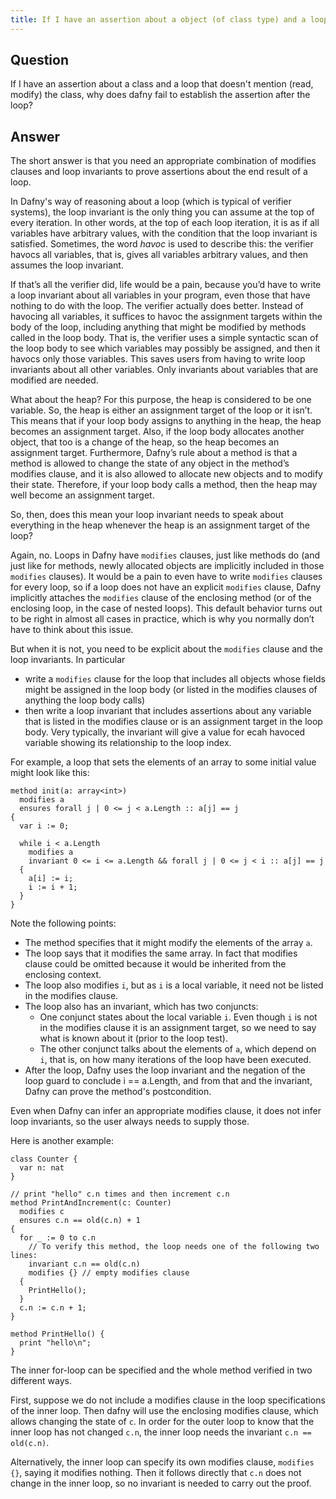 ```yaml
---
title: If I have an assertion about a object (of class type) and a loop that doesn't mention (read, modify) the object, why does dafny fail to establish the assertion after the loop?
---
```


## Question

If I have an assertion about a class and a loop that doesn't mention (read, modify) the class, 
why does dafny fail to establish the assertion after the loop?

## Answer

The short answer is that you need an appropriate combination of modifies clauses and 
loop invariants to prove assertions about the end result of a loop.

In Dafny's way of reasoning about a loop (which is typical of verifier systems), 
the loop invariant is the only thing you can assume at the top of every iteration. 
In other words, at the top of each loop iteration, it is as if all variables have 
arbitrary values, with the condition that the loop invariant is satisfied. 
Sometimes, the word _havoc_ is used to describe this: the verifier havocs all variables, 
that is, gives all variables arbitrary values, and then assumes the loop invariant.

If that’s all the verifier did, life would be a pain, because you’d have to write a
loop invariant about all variables in your program, even those that have nothing to do with the loop.
The verifier actually does better. Instead of havocing all variables, it suffices to havoc 
the assignment targets within the body of the loop, including anything that might be modified by methods called in the loop body. 
That is, the verifier uses a simple syntactic scan of the loop body to see which 
variables may possibly be assigned, and then it havocs only those variables. 
This saves users from having to write loop invariants about all other variables.
Only invariants about variables that are modified are needed.

What about the heap? For this purpose, the heap is considered to be one variable. 
So, the heap is either an assignment target of the loop or it isn’t. 
This means that if your loop body assigns to anything in the heap, the heap becomes an assignment target. 
Also, if the loop body allocates another object, that too is a change of the heap, 
so the heap becomes an assignment target. 
Furthermore, Dafny’s rule about a method is that a method is allowed to change the 
state of any object in the method’s modifies clause, 
and it is also allowed to allocate new objects and to modify their state. 
Therefore, if your loop body calls a method, then the heap may well become an assignment target.

So, then, does this mean your loop invariant needs to speak about everything in the heap whenever the heap is an assignment target of the loop?

Again, no. Loops in Dafny have `modifies` clauses, just like methods do (and just like for methods, 
newly allocated objects are implicitly included in those `modifies` clauses). 
It would be a pain to even have to write `modifies` clauses for every loop, 
so if a loop does not have an explicit `modifies` clause, Dafny implicitly attaches 
the `modifies` clause of the enclosing method (or of the enclosing loop, in the case of nested loops). 
This default behavior turns out to be right in almost all cases in practice, 
which is why you normally don’t have to think about this issue.

But when it is not, you need to be explicit about the `modifies` clause and the loop invariants. 
In particular
- write a `modifies` clause for the loop that includes all objects whose fields might be 
assigned in the loop body (or listed in the modifies clauses of anything the loop body calls)
- then write a loop invariant that includes assertions about any variable that is listed in the modifies clause
or is an assignment target in the loop body. 
Very typically, the invariant will give a value for ecah havoced variable showing its relationship to the loop index.

For example, a loop that sets the elements of an array to some initial value might look like this:
```dafny
method init(a: array<int>) 
  modifies a
  ensures forall j | 0 <= j < a.Length :: a[j] == j
{
  var i := 0;

  while i < a.Length
    modifies a
    invariant 0 <= i <= a.Length && forall j | 0 <= j < i :: a[j] == j
  {
    a[i] := i;
    i := i + 1;
  }
}
```

Note the following points:
- The method specifies that it might modify the elements of the array `a`.
- The loop says that it modifies the same array. 
In fact that modifies clause could be omitted
because it would be inherited from the enclosing context.
- The loop also modifies `i`, but as `i` is a local variable, it need not be listed in the modifies clause.
- The loop also has an invariant, which has two conjuncts:
   - One conjunct states about the local variable `i`. Even though `i` is not in the modifies clause 
    it is an assignment target, so we need to say what is known about it (prior to the loop test).
   - The other conjunct talks about the elements of `a`, which depend on `i`, 
    that is, on how many iterations of the loop have been executed.
- After the loop, Dafny uses the loop invariant and the negation of the loop guard to conclude i == a.Length, and from that and the invariant, Dafny can prove the method's postcondition.

Even when Dafny can infer an appropriate modifies clause, it does not infer loop invariants, so the user always needs to supply those. 

Here is another example:
```dafny
class Counter {
  var n: nat
}

// print "hello" c.n times and then increment c.n
method PrintAndIncrement(c: Counter)
  modifies c
  ensures c.n == old(c.n) + 1
{
  for _ := 0 to c.n
    // To verify this method, the loop needs one of the following two lines:
    invariant c.n == old(c.n)
    modifies {} // empty modifies clause
  {
    PrintHello();
  }
  c.n := c.n + 1;
}

method PrintHello() {
  print "hello\n";
}
```
The inner for-loop can be specified and the whole method verified in two different ways.

First, suppose we do not include a modifies clause in the loop specifications of the inner loop.
Then dafny will use the enclosing modifies clause, which allows changing the
state of `c`. In order for the outer loop to know that the inner loop has not 
changed `c.n`, the inner loop needs the invariant `c.n == old(c.n)`.

Alternatively, the inner loop can specify its own modifies clause,
`modifies {}`, saying it modifies nothing. Then it follows directly that
`c.n` does not change in the inner loop, so no invariant is needed to carry out the proof.
